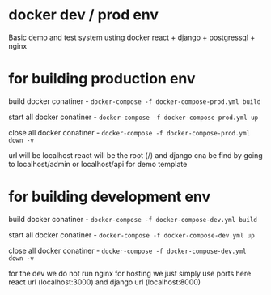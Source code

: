 # docker dev / prod env

Basic demo and test system usting docker react + django + postgressql + nginx


# for building production env 

build docker conatiner - `docker-compose -f docker-compose-prod.yml build`

start all docker conatiner - `docker-compose -f docker-compose-prod.yml up`

close all docker conatiner  - `docker-compose -f docker-compose-prod.yml down -v`

url will be localhost react will be the root (/) and django cna be find by going to localhost/admin or localhost/api for demo template

# for building development env 

build docker conatiner - `docker-compose -f docker-compose-dev.yml build`

start all docker conatiner - `docker-compose -f docker-compose-dev.yml up`

close all docker conatiner - `docker-compose -f docker-compose-dev.yml down -v`

for the dev we do not run nginx for hosting we just simply use ports here react url (localhost:3000) and django url (localhost:8000) 
